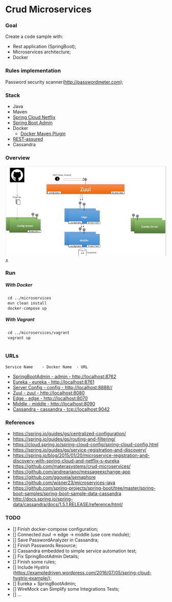 # Crud Microservices

### Goal
Create a code sample with:
* Rest application (SpringBoot);
* Microservices architecture;
* Docker

### Rules implementation
 Password security scanner(http://passwordmeter.com);
 
### Stack
* Java
* Maven
* [Spring Cloud Netflix](http://cloud.spring.io/spring-cloud-netflix/spring-cloud-netflix.html)
* [Spring Boot Admin](http://codecentric.github.io/spring-boot-admin/1.4.6/)
* Docker
  * [Docker Maven Plugin](https://github.com/spotify/docker-maven-plugin)
* [REST-assured](http://rest-assured.io/)
* Cassandra


### Overview
![alt tag](overview.jpg)
 [+](https://docs.google.com/presentation/d/10euTci4EeAG7pqutGsG4zeWMpcl3d74v4EmdWcTPBr0/edit?usp=sharing)

 
### Run
##### With Docker
``` 
 cd ../microservices
 mvn clean install
 docker-compose up

``` 
 
##### With Vagrant
``` 
 cd ../microservices/vagrant
 vagrant up
 
```
 
### URLs
    Service Name    - Docker Name  - URL
* [SpringBootAdmin  - admin        - http://localhost:8762](http://localhost:8762)
* [Eureka           - eureka       - http://localhost:8761](http://localhost:8761)
* [Server Config    - config       - http://localhost:8888/<SERVER>/<PROFILE>](http://localhost:8888)
* [Zuul             - zuul         - http://localhost:8080](http://localhost:8080)
* [Edge             - edge         - http://localhost:8070](http://localhost:8070)
* [Middle           - middle       - http://localhost:8090](http://localhost:8090)
* [Cassandra        - cassandra    - tcp://localhost:9042](http://localhost:9042)


### References
* https://spring.io/guides/gs/centralized-configuration/
* https://spring.io/guides/gs/routing-and-filtering/
* https://cloud.spring.io/spring-cloud-config/spring-cloud-config.html
* https://spring.io/guides/gs/service-registration-and-discovery/
* https://spring.io/blog/2015/01/20/microservice-registration-and-discovery-with-spring-cloud-and-netflix-s-eureka
* https://github.com/materasystems/crud-microservices/
* https://github.com/andreariano/messageexchange-app
* https://github.com/ggoveia/semaphore
* https://github.com/wisner23/microservices-java
* https://github.com/spring-projects/spring-boot/tree/master/spring-boot-samples/spring-boot-sample-data-cassandra
* http://docs.spring.io/spring-data/cassandra/docs/1.5.1.RELEASE/reference/html/


### TODO
* [] Finish docker-compose configuration;
* [] Connected zuul -> edge -> middle (use core module);
* [] Save PasswordAnalyzer in Cassandra;
* [] Finish Passwords Resource;
* [] Cassandra embedded to simple service automation test;
* [] Fix SpringBootAdmin Details;
* [] Finish some rules;
* [] Include Hystrix (https://exampledriven.wordpress.com/2016/07/05/spring-cloud-hystrix-example/);
* [] Eureka + SpringBootAdmin;
* [] WireMock can Simplify some Integrations Tests;
* [] ...


